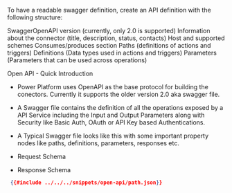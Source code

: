 To have a readable swagger definition, create an API definition with the following structure:

SwaggerOpenAPI version (currently, only 2.0 is supported)
Information about the connector (title, description, status, contacts)
Host and supported schemes
Consumes/produces section
Paths (definitions of actions and triggers)
Definitions (Data types used in actions and triggers)
Parameters (Parameters that can be used across operations)



Open API - Quick Introduction

- Power Platform uses OpenAPI as the base protocol for building the conectors. Currently it supports the older version 2.0 aka swagger file.
- A Swagger file contains the definition of all the operations exposed by a API Service including the Input and Output Parameters along with Security like Basic Auth, OAuth or API Key based Authentications.

- A Typical Swagger file looks like this with some important property nodes like paths, definitions, parameters, responses etc.
 

- Request Schema

- Response Schema

```json
 {{#include ../../../snippets/open-api/path.json}}
```











